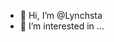 - 👋 Hi, I’m @Lynchsta
- 👀 I’m interested in ...

<!---
Lynchsta/Lynchsta is a ✨ special ✨ repository because its `README.md` (this file) appears on your GitHub profile.
You can click the Preview link to take a look at your changes.
--->
